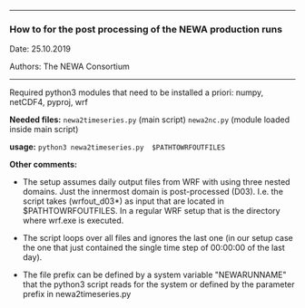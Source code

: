 -------------------------------------------------------------------

### How to for the post processing of the NEWA production runs

Date: 25.10.2019

Authors:  The NEWA Consortium

-----------------------------------------------------------------

Required python3 modules that need to be installed a priori:
numpy, netCDF4, pyproj, wrf

**Needed files:** 	`newa2timeseries.py` (main script)
			`newa2nc.py` (module loaded inside main script)

**usage:** `python3 newa2timeseries.py 	$PATHTOWRFOUTFILES`


**Other comments:**

* The setup assumes daily output files from WRF with using three nested domains.
Just the innermost domain is post-processed (D03). I.e. the script takes 
(wrfout_d03*) as input that are located in $PATHTOWRFOUTFILES. 
In a regular WRF setup that is the directory where wrf.exe is executed. 

* The script loops over all files and ignores the last one (in our setup case the one that just contained the
single time step of 00:00:00 of the last day). 

* The file prefix can be defined by a system variable "NEWARUNNAME" that the python3
script reads for the system or defined by the parameter prefix in newa2timeseries.py

